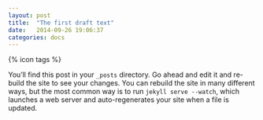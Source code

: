 ```yaml
---
layout: post
title:  "The first draft text"
date:   2014-09-26 19:06:37
categories: docs
---
```


{% icon tags %}

You’ll find this post in your `_posts` directory. Go ahead and edit it and re-build the site to see your changes. You can rebuild the site in many different ways, but the most common way is to run `jekyll serve --watch`, which launches a web server and auto-regenerates your site when a file is updated.